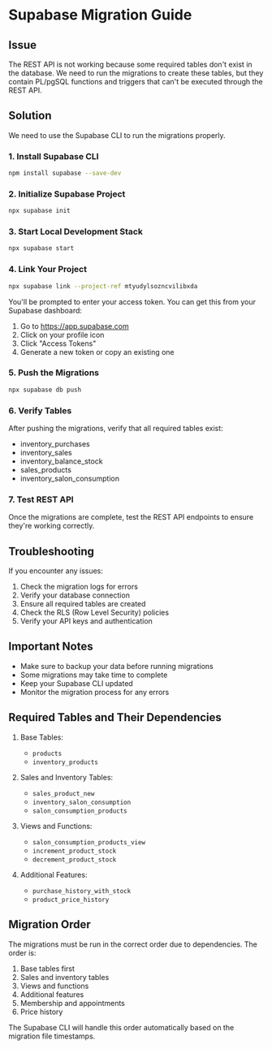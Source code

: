 # Supabase Migration Guide

## Issue
The REST API is not working because some required tables don't exist in the database. We need to run the migrations to create these tables, but they contain PL/pgSQL functions and triggers that can't be executed through the REST API.

## Solution
We need to use the Supabase CLI to run the migrations properly.

### 1. Install Supabase CLI
```bash
npm install supabase --save-dev
```

### 2. Initialize Supabase Project
```bash
npx supabase init
```

### 3. Start Local Development Stack
```bash
npx supabase start
```

### 4. Link Your Project
```bash
npx supabase link --project-ref mtyudylsozncvilibxda
```
You'll be prompted to enter your access token. You can get this from your Supabase dashboard:
1. Go to https://app.supabase.com
2. Click on your profile icon
3. Click "Access Tokens"
4. Generate a new token or copy an existing one

### 5. Push the Migrations
```bash
npx supabase db push
```

### 6. Verify Tables
After pushing the migrations, verify that all required tables exist:
- inventory_purchases
- inventory_sales
- inventory_balance_stock
- sales_products
- inventory_salon_consumption

### 7. Test REST API
Once the migrations are complete, test the REST API endpoints to ensure they're working correctly.

## Troubleshooting
If you encounter any issues:

1. Check the migration logs for errors
2. Verify your database connection
3. Ensure all required tables are created
4. Check the RLS (Row Level Security) policies
5. Verify your API keys and authentication

## Important Notes
- Make sure to backup your data before running migrations
- Some migrations may take time to complete
- Keep your Supabase CLI updated
- Monitor the migration process for any errors

## Required Tables and Their Dependencies

1. Base Tables:
   - `products`
   - `inventory_products`

2. Sales and Inventory Tables:
   - `sales_product_new`
   - `inventory_salon_consumption`
   - `salon_consumption_products`

3. Views and Functions:
   - `salon_consumption_products_view`
   - `increment_product_stock`
   - `decrement_product_stock`

4. Additional Features:
   - `purchase_history_with_stock`
   - `product_price_history`

## Migration Order
The migrations must be run in the correct order due to dependencies. The order is:

1. Base tables first
2. Sales and inventory tables
3. Views and functions
4. Additional features
5. Membership and appointments
6. Price history

The Supabase CLI will handle this order automatically based on the migration file timestamps. 